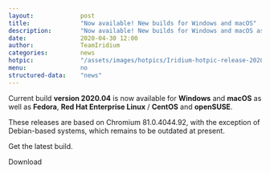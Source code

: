 ```yaml
---
layout: 			post
title:  			"Now available! New builds for Windows and macOS"
description: 		"Now available! New builds for Windows and macOS as well as Fedora, Red Hat Enterprise Linux / CentOS and select openSUSE systems."
date:	 			2020-04-30 12:00
author:				TeamIridium
categories:			news
hotpic:				"/assets/images/hotpics/Iridium-hotpic-release-2020.04-win_mac.png"
menu: 				no
structured-data:	"news"
---
```

Current build **version 2020.04** is now available for **Windows** and **macOS** as well as **Fedora**, 
**Red Hat Enterprise Linux** / **CentOS** and **openSUSE**.

These releases are based on Chromium 81.0.4044.92, with the exception of Debian-based systems, 
which remains to be outdated at present.

Get the latest build.

<a id="download-parser2" class="button download" title="download Iridium Browser">Download</a>